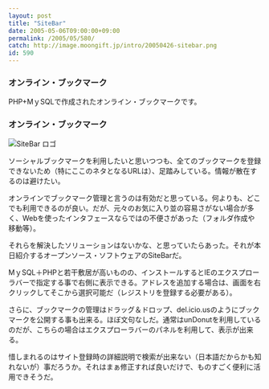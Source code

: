 ```yaml
---
layout: post
title: "SiteBar"
date: 2005-05-06T09:00:00+09:00
permalink: /2005/05/580/
catch: http://image.moongift.jp/intro/20050426-sitebar.png
id: 590
---
```

### オンライン・ブックマーク
  
PHP+MｙSQLで作成されたオンライン・ブックマークです。  
<!--more-->  

### オンライン・ブックマーク
  

![SiteBar ロゴ](http://image.moongift.jp/intro/20050426-sitebar.png "SiteBar ロゴ")

  

ソーシャルブックマークを利用したいと思いつつも、全てのブックマークを登録できないため（特にここのネタとなるURLは）、足踏みしている。情報が散在するのは避けたい。

  

オンラインでブックマーク管理と言うのは有効だと思っている。何よりも、どこでも利用できるのが良い。だが、元々のお気に入り並の容易さがない場合が多く、Webを使ったインタフェースならではの不便さがあった（フォルダ作成や移動等）。

  

それらを解決したソリューションはないかな、と思っていたらあった。それが本日紹介するオープンソース・ソフトウェアのSiteBarだ。

  

MｙSQL＋PHPと若干敷居が高いものの、インストールするとIEのエクスプローラバーで指定する事で右側に表示できる。アドレスを追加する場合は、画面を右クリックしてそこから選択可能だ（レジストリを登録する必要がある）。

  

さらに、ブックマークの管理はドラッグ＆ドロップ、del.icio.usのようにブックマークを公開する事も出来る。ほぼ文句なしだ。通常はunDonutを利用しているのだが、こちらの場合はエクスプローラバーのパネルを利用して、表示が出来る。

  

惜しまれるのはサイト登録時の詳細説明で検索が出来ない（日本語だからかも知れないが）事だろうか。それはまぁ修正すれば良いだけで、ものすごく便利に活用できそうだ。

